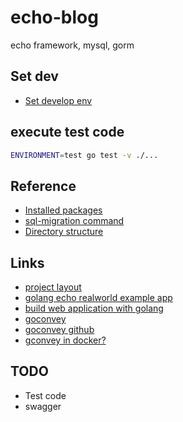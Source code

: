 # echo-blog

echo framework, mysql, gorm

## Set dev

- [Set develop env](./docs/dev.md)

## execute test code

```bash
ENVIRONMENT=test go test -v ./...
```

## Reference

- [Installed packages](docs/packages.md)
- [sql-migration command](docs/sql_migrate.md)
- [Directory structure](docs/structure.md)

## Links

- [project layout](https://github.com/golang-standards/project-layout)
- [golang echo realworld example app](https://github.com/xesina/golang-echo-realworld-example-app)
- [build web application with golang](https://astaxie.gitbooks.io/build-web-application-with-golang/en/)
- [goconvey](http://goconvey.co/)
- [goconvey github](https://github.com/smartystreets/goconvey)
- [gconvey in docker?](https://github.com/smartystreets/goconvey/issues/449)

## TODO

- Test code
- swagger
